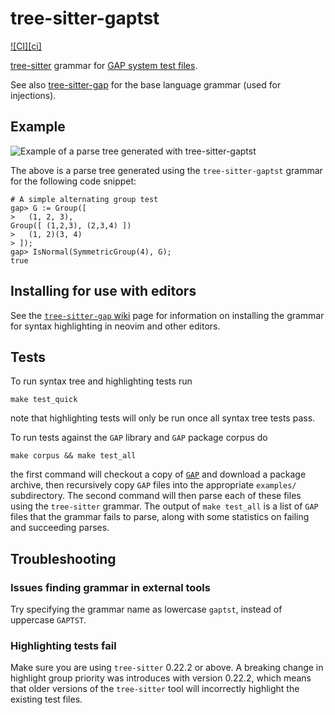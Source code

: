 # tree-sitter-gaptst

[![CI][ci]](https://github.com/gap-system/tree-sitter-gaptst/actions/workflows/ci.yml)

[tree-sitter](https://github.com/tree-sitter/tree-sitter) grammar for
[GAP system test files](https://docs.gap-system.org/doc/ref/chap7_mj.html#X801051CC86594630).

See also [tree-sitter-gap](https://github.com/gap-system/tree-sitter-gap) for the base language grammar
(used for injections).

## Example

![Example of a parse tree generated with `tree-sitter-gaptst`](image-example-parse.svg)

The above is a parse tree generated using the `tree-sitter-gaptst` grammar for the following code snippet:

```gaptst
# A simple alternating group test
gap> G := Group([
>   (1, 2, 3),
Group([ (1,2,3), (2,3,4) ])
>   (1, 2)(3, 4)
> ]);
gap> IsNormal(SymmetricGroup(4), G);
true
```

## Installing for use with editors

See the [`tree-sitter-gap` wiki](https://github.com/gap-system/tree-sitter-gap/wiki/Using-the-grammar-with-editors)
page for information on installing the grammar for syntax highlighting in neovim and other editors.

## Tests

To run syntax tree and highlighting tests run

```
make test_quick
```

note that highlighting tests will only be run once all syntax tree tests pass.

To run tests against the `GAP` library and `GAP` package corpus do

```
make corpus && make test_all
```

the first command will checkout a copy of
[`GAP`](https://github.com/gap-system/gap) and download a package archive, then
recursively copy `GAP` files into the appropriate `examples/` subdirectory. The
second command will then parse each of these files using the `tree-sitter`
grammar. The output of `make test_all` is a list of `GAP` files that the
grammar fails to parse, along with some statistics on failing and succeeding
parses.

## Troubleshooting

### Issues finding grammar in external tools

Try specifying the grammar name as lowercase `gaptst`, instead of uppercase `GAPTST`.

### Highlighting tests fail

Make sure you are using `tree-sitter` 0.22.2 or above. A breaking change in
highlight group priority was introduces with version 0.22.2, which means that
older versions of the `tree-sitter` tool will incorrectly highlight the
existing test files.
